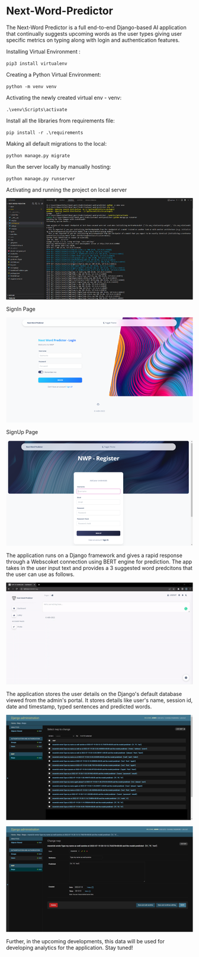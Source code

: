 # Next-Word-Predictor

The Next-Word Predictor is a full end-to-end Django-based AI application that continually suggests upcoming words as the user types giving user specific metrics on typing along with login and authentication features.


Installing Virtual Environment :

`pip3 install virtualenv`

Creating a Python Virtual Environment:

`python -m venv venv`

Activating the newly created virtual env - venv:

`.\venv\Scripts\activate`

Install all the libraries from requirements file:

`pip install -r .\requirements`

Making all default migrations to the local:

`python manage.py migrate`

Run the server locally by manually hosting:

`python manage.py runserver`

Activating and running the project on local server

![server](./staticfiles/images/server.jpg)

SignIn Page

![login](./staticfiles/images/login.jpg)

SignUp Page

![login_2](./staticfiles/images/login_2.jpg)

The application runs on a Django framework and gives a rapid response through a Webscoket connection using BERT engine for prediction. The app takes in the user input text and provides a 3 suggested word predcitons that the user can use as follows.

![NWP](./staticfiles/images/ui.gif)

The application stores the user details on the Django's default database viewed from the admin's portal. It stores details like user's name, session id, date and timestamp, typed sentences and predicted words.

![Output](./staticfiles/images/out.jpg)

![db](./staticfiles/images/db.jpg)

Further, in the upcoming developments, this data will be used for developing analytics for the application. Stay tuned!
